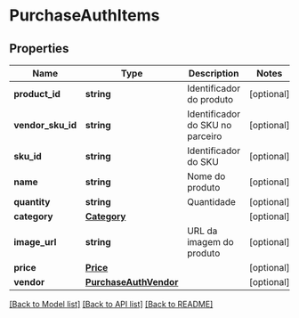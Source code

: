 # PurchaseAuthItems

## Properties
Name | Type | Description | Notes
------------ | ------------- | ------------- | -------------
**product_id** | **string** | Identificador do produto | [optional] 
**vendor_sku_id** | **string** | Identificador do SKU no parceiro | [optional] 
**sku_id** | **string** | Identificador do SKU | [optional] 
**name** | **string** | Nome do produto | [optional] 
**quantity** | **string** | Quantidade | [optional] 
**category** | [**Category**](Category.md) |  | [optional] 
**image_url** | **string** | URL da imagem do produto | [optional] 
**price** | [**Price**](Price.md) |  | [optional] 
**vendor** | [**PurchaseAuthVendor**](PurchaseAuthVendor.md) |  | [optional] 

[[Back to Model list]](../README.md#documentation-for-models) [[Back to API list]](../README.md#documentation-for-api-endpoints) [[Back to README]](../README.md)


